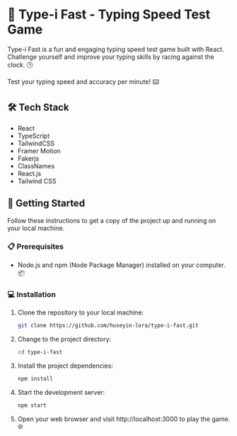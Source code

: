 # 🚀 Type-i Fast - Typing Speed Test Game

Type-i Fast is a fun and engaging typing speed test game built with React. Challenge yourself and improve your typing skills by racing against the clock. 🕒

Test your typing speed and accuracy per minute! ⌨️

## 🛠️ Tech Stack

- React
- TypeScript
- TailwindCSS
- Framer Motion
- Fakerjs
- ClassNames
- React.js
- Tailwind CSS

## 🏁 Getting Started

Follow these instructions to get a copy of the project up and running on your local machine.

### 📋 Prerequisites

- Node.js and npm (Node Package Manager) installed on your computer. 📦

### 💻 Installation

1. Clone the repository to your local machine:

   ```bash
   git clone https://github.com/huseyin-lora/type-i-fast.git
   ```

2. Change to the project directory:

   ```bash
   cd type-i-fast
   ```

3. Install the project dependencies:

   ```bash
   npm install
   ```

4. Start the development server:

   ```bash
   npm start
   ```

5. Open your web browser and visit http://localhost:3000 to play the game. 🌐
